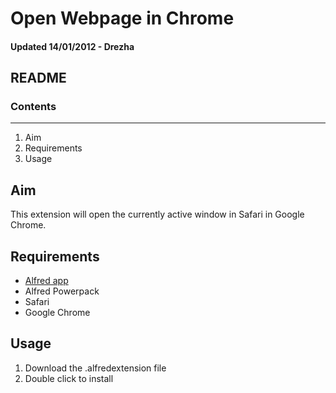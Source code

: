 # Open Webpage in Chrome

#### Updated 14/01/2012 - Drezha

## README
### Contents
----
1. Aim
2. Requirements
3. Usage

## Aim
This extension will open the currently active window in Safari in Google Chrome.

## Requirements
- [Alfred app](http://www.alfredapp.com/)
- Alfred Powerpack
- Safari
- Google Chrome

## Usage
1. Download the .alfredextension file
2. Double click to install